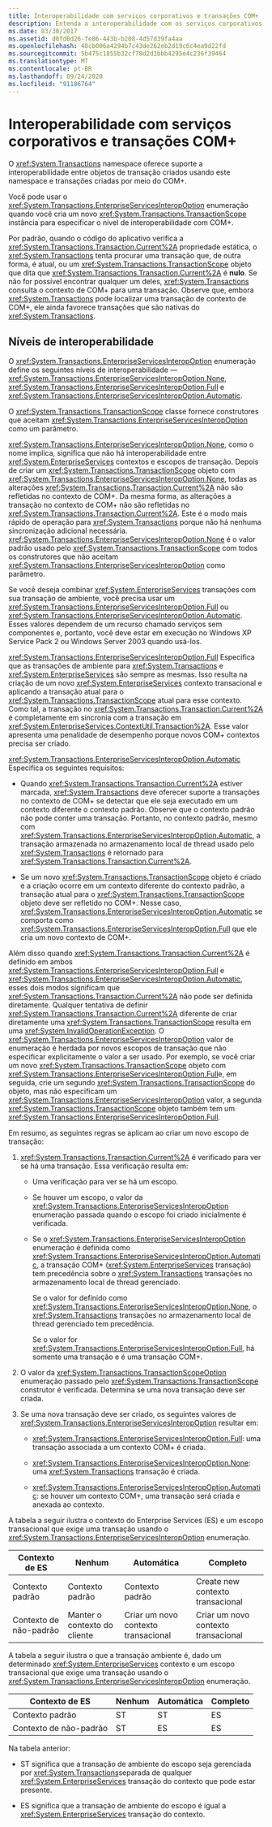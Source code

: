 ```yaml
---
title: Interoperabilidade com serviços corporativos e transações COM+
description: Entenda a interoperabilidade com os serviços corporativos e as transações COM+ no .NET usando o namespace System. Transactions.
ms.date: 03/30/2017
ms.assetid: d0fd0d26-fe86-443b-b208-4d57d39fa4aa
ms.openlocfilehash: 48cb006a4294b7c43de262eb2d19c6c4ea9d22fd
ms.sourcegitcommit: 5b475c1855b32cf78d2d1bbb4295e4c236f39464
ms.translationtype: MT
ms.contentlocale: pt-BR
ms.lasthandoff: 09/24/2020
ms.locfileid: "91186764"
---
```

# <a name="interoperability-with-enterprise-services-and-com-transactions"></a>Interoperabilidade com serviços corporativos e transações COM+

O <xref:System.Transactions> namespace oferece suporte a interoperabilidade entre objetos de transação criados usando este namespace e transações criadas por meio do COM+.  
  
 Você pode usar o <xref:System.Transactions.EnterpriseServicesInteropOption> enumeração quando você cria um novo <xref:System.Transactions.TransactionScope> instância para especificar o nível de interoperabilidade com COM+.  
  
 Por padrão, quando o código do aplicativo verifica a <xref:System.Transactions.Transaction.Current%2A> propriedade estática, o <xref:System.Transactions> tenta procurar uma transação que, de outra forma, é atual, ou um <xref:System.Transactions.TransactionScope> objeto que dita que <xref:System.Transactions.Transaction.Current%2A> é **nulo**. Se não for possível encontrar qualquer um deles, <xref:System.Transactions> consulta o contexto de COM+ para uma transação. Observe que, embora <xref:System.Transactions> pode localizar uma transação de contexto de COM+, ele ainda favorece transações que são nativas do <xref:System.Transactions>.  
  
## <a name="interoperability-levels"></a>Níveis de interoperabilidade  

 O <xref:System.Transactions.EnterpriseServicesInteropOption> enumeração define os seguintes níveis de interoperabilidade —<xref:System.Transactions.EnterpriseServicesInteropOption.None>, <xref:System.Transactions.EnterpriseServicesInteropOption.Full> e <xref:System.Transactions.EnterpriseServicesInteropOption.Automatic>.  
  
 O <xref:System.Transactions.TransactionScope> classe fornece construtores que aceitam <xref:System.Transactions.EnterpriseServicesInteropOption> como um parâmetro.  
  
 <xref:System.Transactions.EnterpriseServicesInteropOption.None>, como o nome implica, significa que não há interoperabilidade entre <xref:System.EnterpriseServices> contextos e escopos de transação. Depois de criar um <xref:System.Transactions.TransactionScope> objeto com <xref:System.Transactions.EnterpriseServicesInteropOption.None>, todas as alterações <xref:System.Transactions.Transaction.Current%2A> não são refletidas no contexto de COM+. Da mesma forma, as alterações a transação no contexto de COM+ não são refletidas no <xref:System.Transactions.Transaction.Current%2A>. Este é o modo mais rápido de operação para <xref:System.Transactions> porque não há nenhuma sincronização adicional necessária. <xref:System.Transactions.EnterpriseServicesInteropOption.None> é o valor padrão usado pelo <xref:System.Transactions.TransactionScope> com todos os construtores que não aceitam <xref:System.Transactions.EnterpriseServicesInteropOption> como parâmetro.  
  
 Se você deseja combinar <xref:System.EnterpriseServices> transações com sua transação de ambiente, você precisa usar um <xref:System.Transactions.EnterpriseServicesInteropOption.Full> ou <xref:System.Transactions.EnterpriseServicesInteropOption.Automatic>. Esses valores dependem de um recurso chamado serviços sem componentes e, portanto, você deve estar em execução no Windows XP Service Pack 2 ou Windows Server 2003 quando usá-los.  
  
 <xref:System.Transactions.EnterpriseServicesInteropOption.Full> Especifica que as transações de ambiente para <xref:System.Transactions> e <xref:System.EnterpriseServices> são sempre as mesmas. Isso resulta na criação de um novo <xref:System.EnterpriseServices> contexto transacional e aplicando a transação atual para o <xref:System.Transactions.TransactionScope> atual para esse contexto. Como tal, a transação no <xref:System.Transactions.Transaction.Current%2A> é completamente em sincronia com a transação em <xref:System.EnterpriseServices.ContextUtil.Transaction%2A>. Esse valor apresenta uma penalidade de desempenho porque novos COM+ contextos precisa ser criado.  
  
 <xref:System.Transactions.EnterpriseServicesInteropOption.Automatic> Especifica os seguintes requisitos:  
  
- Quando <xref:System.Transactions.Transaction.Current%2A> estiver marcada, <xref:System.Transactions> deve oferecer suporte a transações no contexto de COM+ se detectar que ele seja executado em um contexto diferente o contexto padrão. Observe que o contexto padrão não pode conter uma transação. Portanto, no contexto padrão, mesmo com <xref:System.Transactions.EnterpriseServicesInteropOption.Automatic>, a transação armazenada no armazenamento local de thread usado pelo <xref:System.Transactions> é retornado para <xref:System.Transactions.Transaction.Current%2A>.  
  
- Se um novo <xref:System.Transactions.TransactionScope> objeto é criado e a criação ocorre em um contexto diferente do contexto padrão, a transação atual para o <xref:System.Transactions.TransactionScope> objeto deve ser refletido no COM+. Nesse caso, <xref:System.Transactions.EnterpriseServicesInteropOption.Automatic> se comporta como <xref:System.Transactions.EnterpriseServicesInteropOption.Full> que ele cria um novo contexto de COM+.  
  
 Além disso quando <xref:System.Transactions.Transaction.Current%2A> é definido em ambos <xref:System.Transactions.EnterpriseServicesInteropOption.Full> e <xref:System.Transactions.EnterpriseServicesInteropOption.Automatic>, esses dois modos significam que <xref:System.Transactions.Transaction.Current%2A> não pode ser definida diretamente.  Qualquer tentativa de definir <xref:System.Transactions.Transaction.Current%2A> diferente de criar diretamente uma <xref:System.Transactions.TransactionScope> resulta em uma <xref:System.InvalidOperationException>. O <xref:System.Transactions.EnterpriseServicesInteropOption> valor de enumeração é herdada por novos escopos de transação que não especificar explicitamente o valor a ser usado. Por exemplo, se você criar um novo <xref:System.Transactions.TransactionScope> objeto com <xref:System.Transactions.EnterpriseServicesInteropOption.Full>e, em seguida, crie um segundo <xref:System.Transactions.TransactionScope> do objeto, mas não especificam um <xref:System.Transactions.EnterpriseServicesInteropOption> valor, a segunda <xref:System.Transactions.TransactionScope> objeto também tem um <xref:System.Transactions.EnterpriseServicesInteropOption.Full>.  
  
 Em resumo, as seguintes regras se aplicam ao criar um novo escopo de transação:  
  
1. <xref:System.Transactions.Transaction.Current%2A> é verificado para ver se há uma transação. Essa verificação resulta em:  
  
    - Uma verificação para ver se há um escopo.  
  
    - Se houver um escopo, o valor da <xref:System.Transactions.EnterpriseServicesInteropOption> enumeração passada quando o escopo foi criado inicialmente é verificada.  
  
    - Se o <xref:System.Transactions.EnterpriseServicesInteropOption> enumeração é definida como <xref:System.Transactions.EnterpriseServicesInteropOption.Automatic>, a transação COM+ (<xref:System.EnterpriseServices> transação) tem precedência sobre o <xref:System.Transactions> transações no armazenamento local de thread gerenciado.  
  
         Se o valor for definido como <xref:System.Transactions.EnterpriseServicesInteropOption.None>, o <xref:System.Transactions> transações no armazenamento local de thread gerenciado tem precedência.  
  
         Se o valor for <xref:System.Transactions.EnterpriseServicesInteropOption.Full>, há somente uma transação e é uma transação COM+.  
  
2. O valor da <xref:System.Transactions.TransactionScopeOption> enumeração passado pelo <xref:System.Transactions.TransactionScope> construtor é verificada. Determina se uma nova transação deve ser criada.  
  
3. Se uma nova transação deve ser criado, os seguintes valores de <xref:System.Transactions.EnterpriseServicesInteropOption> resultar em:  
  
    - <xref:System.Transactions.EnterpriseServicesInteropOption.Full>: uma transação associada a um contexto COM+ é criada.  
  
    - <xref:System.Transactions.EnterpriseServicesInteropOption.None>: uma <xref:System.Transactions> transação é criada.  
  
    - <xref:System.Transactions.EnterpriseServicesInteropOption.Automatic>: se houver um contexto COM+, uma transação será criada e anexada ao contexto.  
  
 A tabela a seguir ilustra o contexto do Enterprise Services (ES) e um escopo transacional que exige uma transação usando o <xref:System.Transactions.EnterpriseServicesInteropOption> enumeração.  
  
|Contexto de ES|Nenhum|Automática|Completo|  
|----------------|----------|---------------|----------|  
|Contexto padrão|Contexto padrão|Contexto padrão|Create new <br />contexto transacional|  
|Contexto de não-padrão|Manter o contexto do cliente|Criar um novo contexto transacional|Criar um novo contexto transacional|  
  
 A tabela a seguir ilustra o que a transação ambiente é, dado um determinado <xref:System.EnterpriseServices> contexto e um escopo transacional que exige uma transação usando o <xref:System.Transactions.EnterpriseServicesInteropOption> enumeração.  
  
|Contexto de ES|Nenhum|Automática|Completo|  
|----------------|----------|---------------|----------|  
|Contexto padrão|ST|ST|ES|  
|Contexto de não-padrão|ST|ES|ES|  
  
 Na tabela anterior:  
  
- ST significa que a transação de ambiente do escopo seja gerenciada por <xref:System.Transactions>separada de qualquer <xref:System.EnterpriseServices> transação do contexto que pode estar presente.  
  
- ES significa que a transação de ambiente do escopo é igual a <xref:System.EnterpriseServices> transação do contexto.
